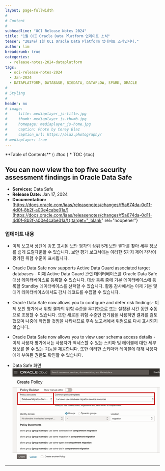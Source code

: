 ```yaml
---
layout: page-fullwidth
#
# Content
#
subheadline: "OCI Release Notes 2024"
title: "1월 OCI Oracle Data Platform 업데이트 소식"
teaser: "2024년 1월 OCI Oracle Data Platform 업데이트 소식입니다."
author: lim
breadcrumb: true
categories:
  - release-notes-2024-dataplatform
tags:
  - oci-release-notes-2024
  - Jan-2024
  - DATAPLATFORM, DATABASE, BIGDATA, DATAFLOW, SPARK, ORACLE
#
# Styling
#
header: no
# image:
#     title: mediaplayer_js-title.jpg
#     thumb: mediaplayer_js-thumb.jpg
#     homepage: mediaplayer_js-home.jpg
#     caption: Photo by Corey Blaz
#     caption_url: https://blaz.photography/
# mediaplayer: true
---
```


<div class="panel radius" markdown="1">
**Table of Contents**
{: #toc }
*  TOC
{:toc}
</div>

##  You can now view the top five security assessment findings in Oracle Data Safe
* **Services:** Data Safe
* **Release Date:** Jan 17, 2024
* **Documentation:** [https://docs.oracle.com/iaas/releasenotes/changes/f5a674da-0d11-4d0f-8b2f-a00e4cabe01a/](https://docs.oracle.com/iaas/releasenotes/changes/f5a674da-0d11-4d0f-8b2f-a00e4cabe01a/){:target="_blank" rel="noopener"}

### 업데이트 내용

- 이제 보고서 상단에 강조 표시된 보안 평가의 상위 5개 보안 결과를 찾아 세부 정보를 쉽게 드릴다운할 수 있습니다. 보안 평가 보고서에는 이러한 5가지 제어 각각이 평가된 위험 수준이 표시됩니다.

- Oracle Data Safe now supports Active Data Guard associated target databases - 이제 Active Data Guard 관련 데이터베이스를 Oracle Data Safe 대상 데이터베이스로 등록할 수 있습니다. 대상 등록 중에 기본 데이터베이스에 등록할 Standby 데이터베이스를 선택할 수 있습니다. 활동 감사에서는 이제 기본 및 대기 데이터베이스에서도 감사 레코드를 수집할 수 있습니다. 

- Oracle Data Safe now allows you to configure and defer risk findings- 이제 보안 평가에서 위험 결과의 위험 수준을 무기한으로 또는 설정된 시간 동안 수동으로 조정할 수 있습니다. 또한 새로운 위험 수준인 연기됨을 사용하면 결과를 검토했으며 나중에 작업할 것임을 나타내므로 후속 보고서에서 위험으로 다시 표시되지 않습니다. 

- Oracle Data Safe now allows you to view user schema access details - 이제 사용자 평가에서는 사용자가 액세스할 수 있는 스키마 및 테이블에 대한 세부 정보를 볼 수 있는 기능을 제공합니다. 또한 이러한 스키마와 테이블에 대해 사용자에게 부여된 권한도 확인할 수 있습니다.


- Data Safe 화면
  ![DMS Policy Builder](/assets/img/dataplatform/2023/release_note/202312/15_oci_database_migration_policy_builder.png)
---